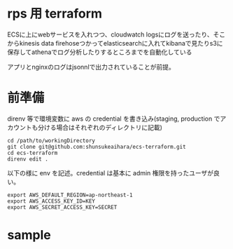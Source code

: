# rps 用 terraform

ECSに上にwebサービスを入れつつ、cloudwatch logsにログを送ったり、そこからkinesis data firehoseつかってelasticsearchに入れてkibanaで見たりs3に保存してathenaでログ分析したりするところまでを自動化している

アプリとnginxのログはjsonnlで出力されていることが前提。

# 前準備

direnv 等で環境変数に aws の credential を書き込み(staging, production でアカウントも分ける場合はそれぞれのディレクトリに記載)

```
cd /path/to/workingDirectory
git clone git@github.com:shunsukeaihara/ecs-terraform.git
cd ecs-terraform
direnv edit .
```

以下の様に env を記述。credential は基本に admin 権限を持ったユーザが良い。

```
export AWS_DEFAULT_REGION=ap-northeast-1
export AWS_ACCESS_KEY_ID=KEY
export AWS_SECRET_ACCESS_KEY=SECRET
```

# sample


